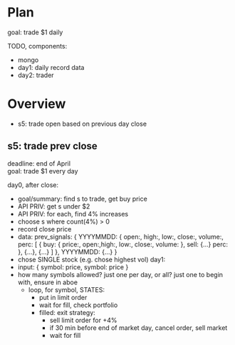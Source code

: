 # Plan
goal: trade $1 daily

TODO, components:
- mongo
- day1: daily record data
- day2: trader

# Overview
- s5: trade open based on previous day close

## s5: trade prev close
deadline: end of April  
goal: trade $1 every day

day0, after close:
  - goal/summary: find s to trade, get buy price
  - API PRIV: get s under $2
  - API PRIV: for each, find 4% increases
  - choose s where count(4%) > 0
  - record close price
  - data:
    prev_signals: {
      YYYYMMDD: { open:, high:, low:, close:, volume:,
        perc: [
          {
            buy: { price:, open:,high:, low:, close:, volume: },
            sell: {...}
            perc:
          },
          {...},
          {...}
        ]
      },
      YYYYMMDD: {...}
    }
  - chose SINGLE stock (e.g. chose highest vol)
day1:
  - input: { symbol: price, symbol: price }
  - how many symbols allowed? just one per day, or all?
    just one to begin with, ensure in aboe
    - loop, for symbol, STATES:
      - put in limit order
      - wait for fill, check portfolio
      - filled: exit strategy:
        - sell limit order for +4%
        - if 30 min before end of market day, cancel order, sell market
        - wait for fill
